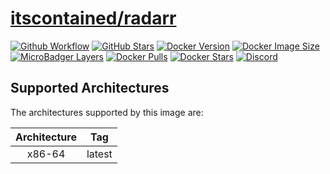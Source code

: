 # [itscontained/radarr](https://github.com/itscontained/radarr)
[![Github Workflow](https://img.shields.io/github/workflow/status/itscontained/radarr/Check%20and%20Push?labelColor=555555&logoColor=ffffff&style=for-the-badge&logo=github)](https://github.com/itscontained/radarr/actions?query=workflow%3A%22Check+and+Push%22)
[![GitHub Stars](https://img.shields.io/github/stars/itscontained/radarr.svg?color=00E5D2&labelColor=555555&logoColor=ffffff&style=for-the-badge&logo=github)](https://github.com/itscontained/radarr)
[![Docker Version](https://img.shields.io/docker/v/itscontained/radarr.svg?sort=semver&color=00E5D2&labelColor=555555&logoColor=ffffff&style=for-the-badge&logo=docker)](https://hub.docker.com/r/itscontained/radarr/tags)
[![Docker Image Size](https://img.shields.io/docker/image-size/itscontained/radarr.svg?sort=semver&color=00E5D2&labelColor=555555&logoColor=ffffff&style=for-the-badge&logo=docker)](https://hub.docker.com/r/itscontained/radarr/tags)
[![MicroBadger Layers](https://img.shields.io/microbadger/layers/itscontained/radarr.svg?color=00E5D2&labelColor=555555&logoColor=ffffff&style=for-the-badge&logo=docker)](https://microbadger.com/images/itscontained/radarr)
[![Docker Pulls](https://img.shields.io/docker/pulls/itscontained/radarr.svg?color=00E5D2&labelColor=555555&logoColor=ffffff&style=for-the-badge&label=pulls&logo=docker)](https://hub.docker.com/r/itscontained/radarr)
[![Docker Stars](https://img.shields.io/docker/stars/itscontained/radarr.svg?color=00E5D2&labelColor=555555&logoColor=ffffff&style=for-the-badge&label=stars&logo=docker)](https://hub.docker.com/r/itscontained/radarr)
[![Discord](https://img.shields.io/discord/734273194818535474?color=00E5D2&labelColor=555555&logoColor=ffffff&style=for-the-badge&label=discord&logo=discord)](https://discord.gg/eT6crpT)

## Supported Architectures
The architectures supported by this image are:

| Architecture | Tag |
| :----: | --- |
| x86-64 | latest |
